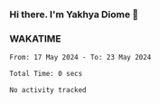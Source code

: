 ### Hi there. I'm Yakhya Diome 👋

### WAKATIME
<!--START_SECTION:waka-->

```txt
From: 17 May 2024 - To: 23 May 2024

Total Time: 0 secs

No activity tracked
```

<!--END_SECTION:waka-->
